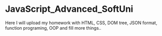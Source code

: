 # JavaScript_Advanced_SoftUni
Here I will upload  my homework with HTML, CSS, DOM tree, JSON format, function programing, OOP and fill more things..
